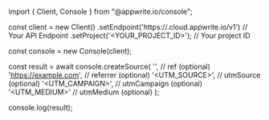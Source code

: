 import { Client, Console } from "@appwrite.io/console";

const client = new Client()
    .setEndpoint('https://<REGION>.cloud.appwrite.io/v1') // Your API Endpoint
    .setProject('<YOUR_PROJECT_ID>'); // Your project ID

const console = new Console(client);

const result = await console.createSource(
    '<REF>', // ref (optional)
    'https://example.com', // referrer (optional)
    '<UTM_SOURCE>', // utmSource (optional)
    '<UTM_CAMPAIGN>', // utmCampaign (optional)
    '<UTM_MEDIUM>' // utmMedium (optional)
);

console.log(result);
